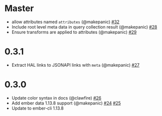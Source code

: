 # Master

 * allow attributes named `attributes` (@makepanic) [#32](https://github.com/201-created/ember-data-hal-9000/pull/32)
 * Include root level meta data in query collection result (@makepanic) [#28](https://github.com/201-created/ember-data-hal-9000/pull/28)
 * Ensure transforms are applied to attributes (@makepanic) [#29](https://github.com/201-created/ember-data-hal-9000/pull/29)
 
# 0.3.1

  * Extract HAL links to JSONAPI links with `meta` (@makepanic) [#27](https://github.com/201-created/ember-data-hal-9000/pull/27)

# 0.3.0

  * Update color syntax in docs (@clawfire) [#26](https://github.com/201-created/ember-data-hal-9000/pull/26)
  * Add ember data 1.13.8 support (@makepanic) [#24](https://github.com/201-created/ember-data-hal-9000/pull/24) [#25](https://github.com/201-created/ember-data-hal-9000/pull/25)
  * Update to ember-cli 1.13.8

